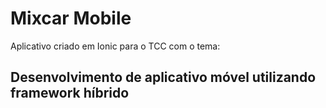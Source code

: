 # Mixcar Mobile
Aplicativo criado em Ionic para o TCC com o tema: 
## Desenvolvimento de aplicativo móvel utilizando framework híbrido
